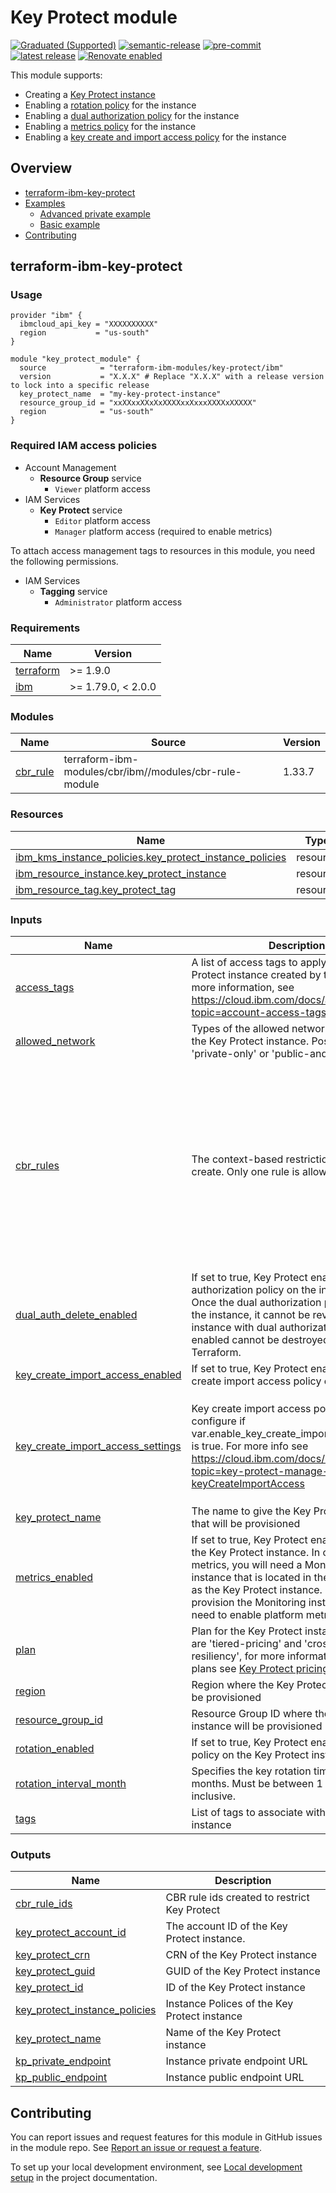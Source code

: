 # Key Protect module
[![Graduated (Supported)](https://img.shields.io/badge/Status-Graduated%20(Supported)-brightgreen)](https://terraform-ibm-modules.github.io/documentation/#/badge-status)
[![semantic-release](https://img.shields.io/badge/%20%20%F0%9F%93%A6%F0%9F%9A%80-semantic--release-e10079.svg)](https://github.com/semantic-release/semantic-release)
[![pre-commit](https://img.shields.io/badge/pre--commit-enabled-brightgreen?logo=pre-commit&logoColor=white)](https://github.com/pre-commit/pre-commit)
[![latest release](https://img.shields.io/github/v/release/terraform-ibm-modules/terraform-ibm-key-protect?logo=GitHub&sort=semver)](https://github.com/terraform-ibm-modules/terraform-ibm-key-protect/releases/latest)
[![Renovate enabled](https://img.shields.io/badge/renovate-enabled-brightgreen.svg)](https://renovatebot.com/)

This module supports:

- Creating a [Key Protect instance](https://cloud.ibm.com/docs/key-protect?topic=key-protect-about)
- Enabling a [rotation policy](https://cloud.ibm.com/docs/key-protect?topic=key-protect-set-rotation-policy) for the instance
- Enabling a [dual authorization policy](https://cloud.ibm.com/docs/key-protect?topic=key-protect-manage-dual-auth) for the instance
- Enabling a [metrics policy](https://cloud.ibm.com/docs/key-protect?topic=key-protect-manage-monitor-metrics) for the instance
- Enabling a [key create and import access policy](https://cloud.ibm.com/docs/key-protect?topic=key-protect-manage-keyCreateImportAccess) for the instance

<!-- Below content is automatically populated via pre-commit hook -->
<!-- BEGIN OVERVIEW HOOK -->
## Overview
* [terraform-ibm-key-protect](#terraform-ibm-key-protect)
* [Examples](./examples)
    * [Advanced private example](./examples/advanced)
    * [Basic example](./examples/basic)
* [Contributing](#contributing)
<!-- END OVERVIEW HOOK -->

## terraform-ibm-key-protect

### Usage

```hcl
provider "ibm" {
  ibmcloud_api_key = "XXXXXXXXXX"
  region           = "us-south"
}

module "key_protect_module" {
  source            = "terraform-ibm-modules/key-protect/ibm"
  version           = "X.X.X" # Replace "X.X.X" with a release version to lock into a specific release
  key_protect_name  = "my-key-protect-instance"
  resource_group_id = "xxXXxxXXxXxXXXXxxXxxxXXXXxXXXXX"
  region            = "us-south"
}
```
### Required IAM access policies

- Account Management
    - **Resource Group** service
        - `Viewer` platform access
- IAM Services
    - **Key Protect** service
        - `Editor` platform access
        - `Manager` platform access (required to enable metrics)

To attach access management tags to resources in this module, you need the following permissions.

- IAM Services
    - **Tagging** service
        - `Administrator` platform access

<!-- BEGINNING OF PRE-COMMIT-TERRAFORM DOCS HOOK -->
### Requirements

| Name | Version |
|------|---------|
| <a name="requirement_terraform"></a> [terraform](#requirement\_terraform) | >= 1.9.0 |
| <a name="requirement_ibm"></a> [ibm](#requirement\_ibm) | >= 1.79.0, < 2.0.0 |

### Modules

| Name | Source | Version |
|------|--------|---------|
| <a name="module_cbr_rule"></a> [cbr\_rule](#module\_cbr\_rule) | terraform-ibm-modules/cbr/ibm//modules/cbr-rule-module | 1.33.7 |

### Resources

| Name | Type |
|------|------|
| [ibm_kms_instance_policies.key_protect_instance_policies](https://registry.terraform.io/providers/IBM-Cloud/ibm/latest/docs/resources/kms_instance_policies) | resource |
| [ibm_resource_instance.key_protect_instance](https://registry.terraform.io/providers/IBM-Cloud/ibm/latest/docs/resources/resource_instance) | resource |
| [ibm_resource_tag.key_protect_tag](https://registry.terraform.io/providers/IBM-Cloud/ibm/latest/docs/resources/resource_tag) | resource |

### Inputs

| Name | Description | Type | Default | Required |
|------|-------------|------|---------|:--------:|
| <a name="input_access_tags"></a> [access\_tags](#input\_access\_tags) | A list of access tags to apply to the Key Protect instance created by the module. For more information, see https://cloud.ibm.com/docs/account?topic=account-access-tags-tutorial. | `list(string)` | `[]` | no |
| <a name="input_allowed_network"></a> [allowed\_network](#input\_allowed\_network) | Types of the allowed networks to be set for the Key Protect instance. Possible values are 'private-only' or 'public-and-private' | `string` | `"public-and-private"` | no |
| <a name="input_cbr_rules"></a> [cbr\_rules](#input\_cbr\_rules) | The context-based restrictions rule to create. Only one rule is allowed. | <pre>list(object({<br/>    description = string<br/>    account_id  = string<br/>    rule_contexts = list(object({<br/>      attributes = optional(list(object({<br/>        name  = string<br/>        value = string<br/>    }))) }))<br/>    enforcement_mode = string<br/>    operations = optional(list(object({<br/>      api_types = list(object({<br/>        api_type_id = string<br/>      }))<br/>    })))<br/>  }))</pre> | `[]` | no |
| <a name="input_dual_auth_delete_enabled"></a> [dual\_auth\_delete\_enabled](#input\_dual\_auth\_delete\_enabled) | If set to true, Key Protect enables a dual authorization policy on the instance. Note: Once the dual authorization policy is set on the instance, it cannot be reverted. An instance with dual authorization policy enabled cannot be destroyed using Terraform. | `bool` | `false` | no |
| <a name="input_key_create_import_access_enabled"></a> [key\_create\_import\_access\_enabled](#input\_key\_create\_import\_access\_enabled) | If set to true, Key Protect enables a key create import access policy on the instance | `bool` | `true` | no |
| <a name="input_key_create_import_access_settings"></a> [key\_create\_import\_access\_settings](#input\_key\_create\_import\_access\_settings) | Key create import access policy settings to configure if var.enable\_key\_create\_import\_access\_policy is true. For more info see https://cloud.ibm.com/docs/key-protect?topic=key-protect-manage-keyCreateImportAccess | <pre>object({<br/>    create_root_key     = optional(bool, true)<br/>    create_standard_key = optional(bool, true)<br/>    import_root_key     = optional(bool, true)<br/>    import_standard_key = optional(bool, true)<br/>    enforce_token       = optional(bool, false)<br/>  })</pre> | `{}` | no |
| <a name="input_key_protect_name"></a> [key\_protect\_name](#input\_key\_protect\_name) | The name to give the Key Protect instance that will be provisioned | `string` | n/a | yes |
| <a name="input_metrics_enabled"></a> [metrics\_enabled](#input\_metrics\_enabled) | If set to true, Key Protect enables metrics on the Key Protect instance. In order to view metrics, you will need a Monitoring (Sysdig) instance that is located in the same region as the Key Protect instance. Once you provision the Monitoring instance, you will need to enable platform metrics. | `bool` | `true` | no |
| <a name="input_plan"></a> [plan](#input\_plan) | Plan for the Key Protect instance. Valid plans are 'tiered-pricing' and 'cross-region-resiliency', for more information on these plans see [Key Protect pricing plan](https://cloud.ibm.com/docs/key-protect?topic=key-protect-pricing-plan). | `string` | `"tiered-pricing"` | no |
| <a name="input_region"></a> [region](#input\_region) | Region where the Key Protect instance will be provisioned | `string` | n/a | yes |
| <a name="input_resource_group_id"></a> [resource\_group\_id](#input\_resource\_group\_id) | Resource Group ID where the Key Protect instance will be provisioned | `string` | n/a | yes |
| <a name="input_rotation_enabled"></a> [rotation\_enabled](#input\_rotation\_enabled) | If set to true, Key Protect enables a rotation policy on the Key Protect instance. | `bool` | `true` | no |
| <a name="input_rotation_interval_month"></a> [rotation\_interval\_month](#input\_rotation\_interval\_month) | Specifies the key rotation time interval in months. Must be between 1 and 12 inclusive. | `number` | `1` | no |
| <a name="input_tags"></a> [tags](#input\_tags) | List of tags to associate with the Key Protect instance | `list(string)` | `[]` | no |

### Outputs

| Name | Description |
|------|-------------|
| <a name="output_cbr_rule_ids"></a> [cbr\_rule\_ids](#output\_cbr\_rule\_ids) | CBR rule ids created to restrict Key Protect |
| <a name="output_key_protect_account_id"></a> [key\_protect\_account\_id](#output\_key\_protect\_account\_id) | The account ID of the Key Protect instance. |
| <a name="output_key_protect_crn"></a> [key\_protect\_crn](#output\_key\_protect\_crn) | CRN of the Key Protect instance |
| <a name="output_key_protect_guid"></a> [key\_protect\_guid](#output\_key\_protect\_guid) | GUID of the Key Protect instance |
| <a name="output_key_protect_id"></a> [key\_protect\_id](#output\_key\_protect\_id) | ID of the Key Protect instance |
| <a name="output_key_protect_instance_policies"></a> [key\_protect\_instance\_policies](#output\_key\_protect\_instance\_policies) | Instance Polices of the Key Protect instance |
| <a name="output_key_protect_name"></a> [key\_protect\_name](#output\_key\_protect\_name) | Name of the Key Protect instance |
| <a name="output_kp_private_endpoint"></a> [kp\_private\_endpoint](#output\_kp\_private\_endpoint) | Instance private endpoint URL |
| <a name="output_kp_public_endpoint"></a> [kp\_public\_endpoint](#output\_kp\_public\_endpoint) | Instance public endpoint URL |
<!-- END OF PRE-COMMIT-TERRAFORM DOCS HOOK -->
<!-- BEGIN CONTRIBUTING HOOK -->

<!-- Leave this section as is so that your module has a link to local development environment set up steps for contributors to follow -->
## Contributing

You can report issues and request features for this module in GitHub issues in the module repo. See [Report an issue or request a feature](https://github.com/terraform-ibm-modules/.github/blob/main/.github/SUPPORT.md).

To set up your local development environment, see [Local development setup](https://terraform-ibm-modules.github.io/documentation/#/local-dev-setup) in the project documentation.
<!-- Source for this readme file: https://github.com/terraform-ibm-modules/common-dev-assets/tree/main/module-assets/ci/module-template-automation -->
<!-- END CONTRIBUTING HOOK -->
